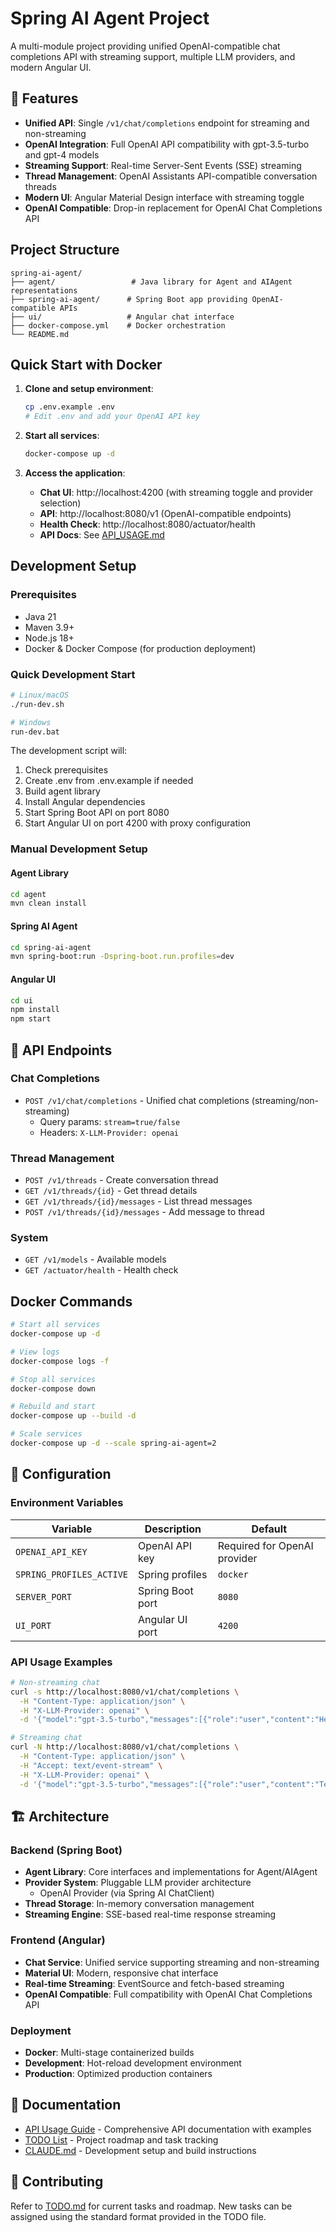 # Spring AI Agent Project

A multi-module project providing unified OpenAI-compatible chat completions API with streaming support, multiple LLM providers, and modern Angular UI.

## 🚀 Features

- **Unified API**: Single `/v1/chat/completions` endpoint for streaming and non-streaming
- **OpenAI Integration**: Full OpenAI API compatibility with gpt-3.5-turbo and gpt-4 models
- **Streaming Support**: Real-time Server-Sent Events (SSE) streaming
- **Thread Management**: OpenAI Assistants API-compatible conversation threads
- **Modern UI**: Angular Material Design interface with streaming toggle
- **OpenAI Compatible**: Drop-in replacement for OpenAI Chat Completions API

## Project Structure

```
spring-ai-agent/
├── agent/                 # Java library for Agent and AIAgent representations
├── spring-ai-agent/      # Spring Boot app providing OpenAI-compatible APIs
├── ui/                   # Angular chat interface
├── docker-compose.yml    # Docker orchestration
└── README.md
```

## Quick Start with Docker

1. **Clone and setup environment**:
   ```bash
   cp .env.example .env
   # Edit .env and add your OpenAI API key
   ```

2. **Start all services**:
   ```bash
   docker-compose up -d
   ```

3. **Access the application**:
   - **Chat UI**: http://localhost:4200 (with streaming toggle and provider selection)
   - **API**: http://localhost:8080/v1 (OpenAI-compatible endpoints)
   - **Health Check**: http://localhost:8080/actuator/health
   - **API Docs**: See [API_USAGE.md](./API_USAGE.md)

## Development Setup

### Prerequisites
- Java 21
- Maven 3.9+
- Node.js 18+
- Docker & Docker Compose (for production deployment)

### Quick Development Start
```bash
# Linux/macOS
./run-dev.sh

# Windows
run-dev.bat
```

The development script will:
1. Check prerequisites
2. Create .env from .env.example if needed
3. Build agent library
4. Install Angular dependencies
5. Start Spring Boot API on port 8080
6. Start Angular UI on port 4200 with proxy configuration

### Manual Development Setup

#### Agent Library
```bash
cd agent
mvn clean install
```

#### Spring AI Agent
```bash
cd spring-ai-agent
mvn spring-boot:run -Dspring-boot.run.profiles=dev
```

#### Angular UI
```bash
cd ui
npm install
npm start
```

## 🔌 API Endpoints

### Chat Completions
- `POST /v1/chat/completions` - Unified chat completions (streaming/non-streaming)
  - Query params: `stream=true/false`
  - Headers: `X-LLM-Provider: openai`

### Thread Management
- `POST /v1/threads` - Create conversation thread
- `GET /v1/threads/{id}` - Get thread details
- `GET /v1/threads/{id}/messages` - List thread messages  
- `POST /v1/threads/{id}/messages` - Add message to thread

### System
- `GET /v1/models` - Available models
- `GET /actuator/health` - Health check

## Docker Commands

```bash
# Start all services
docker-compose up -d

# View logs
docker-compose logs -f

# Stop all services
docker-compose down

# Rebuild and start
docker-compose up --build -d

# Scale services
docker-compose up -d --scale spring-ai-agent=2
```

## 🔧 Configuration

### Environment Variables

| Variable | Description | Default |
|----------|-------------|---------|
| `OPENAI_API_KEY` | OpenAI API key | Required for OpenAI provider |
| `SPRING_PROFILES_ACTIVE` | Spring profiles | `docker` |
| `SERVER_PORT` | Spring Boot port | `8080` |
| `UI_PORT` | Angular UI port | `4200` |

### API Usage Examples

```bash
# Non-streaming chat
curl -s http://localhost:8080/v1/chat/completions \
  -H "Content-Type: application/json" \
  -H "X-LLM-Provider: openai" \
  -d '{"model":"gpt-3.5-turbo","messages":[{"role":"user","content":"Hello!"}]}'

# Streaming chat
curl -N http://localhost:8080/v1/chat/completions \
  -H "Content-Type: application/json" \
  -H "Accept: text/event-stream" \
  -H "X-LLM-Provider: openai" \
  -d '{"model":"gpt-3.5-turbo","messages":[{"role":"user","content":"Tell me a story"}],"stream":true}'
```

## 🏗️ Architecture

### Backend (Spring Boot)
- **Agent Library**: Core interfaces and implementations for Agent/AIAgent
- **Provider System**: Pluggable LLM provider architecture
  - OpenAI Provider (via Spring AI ChatClient)
- **Thread Storage**: In-memory conversation management
- **Streaming Engine**: SSE-based real-time response streaming

### Frontend (Angular)
- **Chat Service**: Unified service supporting streaming and non-streaming
- **Material UI**: Modern, responsive chat interface
- **Real-time Streaming**: EventSource and fetch-based streaming
- **OpenAI Compatible**: Full compatibility with OpenAI Chat Completions API

### Deployment
- **Docker**: Multi-stage containerized builds
- **Development**: Hot-reload development environment
- **Production**: Optimized production containers

## 📖 Documentation

- [API Usage Guide](./API_USAGE.md) - Comprehensive API documentation with examples
- [TODO List](./TODO.md) - Project roadmap and task tracking
- [CLAUDE.md](./CLAUDE.md) - Development setup and build instructions

## 🤝 Contributing

Refer to [TODO.md](./TODO.md) for current tasks and roadmap. New tasks can be assigned using the standard format provided in the TODO file.